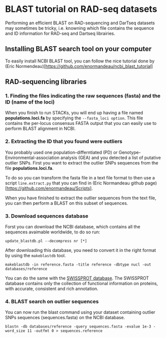 # BLAST tutorial on RAD-seq datasets

Performing an efficient BLAST on RAD-sequencing and DarTseq datasets may sometimes be tricky, i.e. knowning which file contains the sequence and ID information for RAD-seq and Dartseq librairies.

## Installing BLAST search tool on your computer

To easily install NCBI BLAST tool, you can follow the nice tutorial done by (Eric Normendeau)[https://github.com/enormandeau/ncbi_blast_tutorial]

## RAD-sequencing libraries

### 1. Finding the files indicating the raw sequences (fasta) and the ID (name of the loci)

When you finish to run STACKs, you will end up having a file named **populations.loci.fa** by specifying the `--fasta_loci option`. 
This file contains the per-locus consensus FASTA output that you can easily use to perform BLAST alignment in NCBI. 

### 2. Extracting the ID that you found were outliers

You probably used one population-differntiated (PD) or Genotype-Environmental-association analysis (GEA) and you detected a list of putative outlier SNPs.
First you want to extract the  outlier SNPs sequences from the file **populations.loci.fa**.

To do so you can transform the fasta file in a text file format to then use a script `line.extract.py` that you can find in (Eric Normandeau github page)[https://github.com/enormandeau/Scripts].

When you have finished to extract the outlier sequences from the text file, you can then perform a BLAST on this subset of sequences.

### 3. Download sequences database

Forst you can download the NCBI database, which contains all the sequences avaimable worldwide, to do so run:
```{r, engine = 'bash', eval = FALSE}
update_blastdb.pl --decompress nr [*]
```

After downloading this database, you need to convert it in the right format by using the ``makeblastdb`` tool.
```{r, engine = 'bash', eval = FALSE}
makeblastdb -in reference.fasta -title reference -dbtype nucl -out databases/reference
```

You can do the same with the [SWISSPROT database](https://www.uniprot.org/uniprot/?query=reviewed:yes). The SWISSPROT database contains only the collection of functional information on proteins, with accurate, consistent and rich annotation. 

### 4. BLAST search on outlier sequences

You can now run the blast command using your dataset containing outlier SNPs sequences (sequences.fasta) on the NCBI database.
```{r, engine = 'bash', eval = FALSE}
blastn -db databases/reference -query sequences.fasta -evalue 1e-3 -word_size 11 -outfmt 0 > sequences.reference
```





